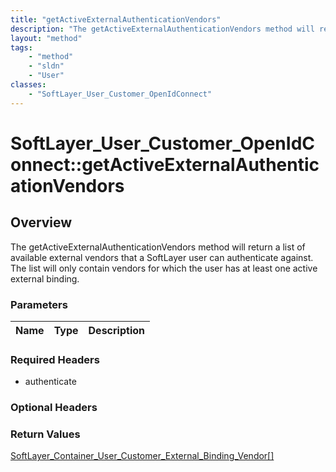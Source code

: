 ```yaml
---
title: "getActiveExternalAuthenticationVendors"
description: "The getActiveExternalAuthenticationVendors method will return a list of available external vendors that a SoftLayer user... "
layout: "method"
tags:
    - "method"
    - "sldn"
    - "User"
classes:
    - "SoftLayer_User_Customer_OpenIdConnect"
---
```

# SoftLayer_User_Customer_OpenIdConnect::getActiveExternalAuthenticationVendors
## Overview 
The getActiveExternalAuthenticationVendors method will return a list of available external vendors that a SoftLayer user can authenticate against.  The list will only contain vendors for which the user has at least one active external binding. 

### Parameters 
|Name | Type | Description |
| --- | --- | --- |


### Required Headers
* authenticate

### Optional Headers

### Return Values
<a href='/reference/datatypes/SoftLayer_Container_User_Customer_External_Binding_Vendor'>SoftLayer_Container_User_Customer_External_Binding_Vendor[] </a>

